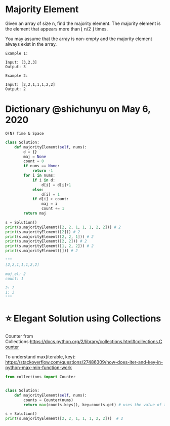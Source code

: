 # Majority Element

Given an array of size n, find the majority element. The majority element is the element that appears more than ⌊ n/2 ⌋ times.

You may assume that the array is non-empty and the majority element always exist in the array.

```
Example 1:

Input: [3,2,3]
Output: 3
```

```
Example 2:

Input: [2,2,1,1,1,2,2]
Output: 2
```

# Dictionary @shichunyu on May 6, 2020
`O(N) Time & Space`

```python
class Solution:
    def majorityElement(self, nums):
        d = {}
        maj = None
        count = 0
        if nums == None:
            return -1
        for i in nums:
            if i in d:
                d[i] = d[i]+1
            else:
                d[i] = 1
            if d[i] > count:
                maj = i
                count += 1
        return maj

s = Solution()
print(s.majorityElement([2, 2, 1, 1, 1, 2, 2])) # 2
print(s.majorityElement([2])) # 2
print(s.majorityElement([2, 2, 1])) # 2
print(s.majorityElement([2, 2])) # 2
print(s.majorityElement([1, 2, 2])) # 2
print(s.majorityElement([])) # 2

"""
[2,2,1,1,1,2,2]

maj_el: 2
count: 1

2: 2
1: 3
"""
```

# ⭐️ Elegant Solution using Collections
Counter from Collections:https://docs.python.org/2/library/collections.html#collections.Counter

To understand max(iterable, key): https://stackoverflow.com/questions/27486309/how-does-iter-and-key-in-python-max-min-function-work

```python
from collections import Counter


class Solution:
    def majorityElement(self, nums):
        counts = Counter(nums)
        return max(counts.keys(), key=counts.get) # uses the value of the count to compare, and returns the key with the highest count.

s = Solution()
print(s.majorityElement([2, 2, 1, 1, 1, 2, 2]))  # 2
```

